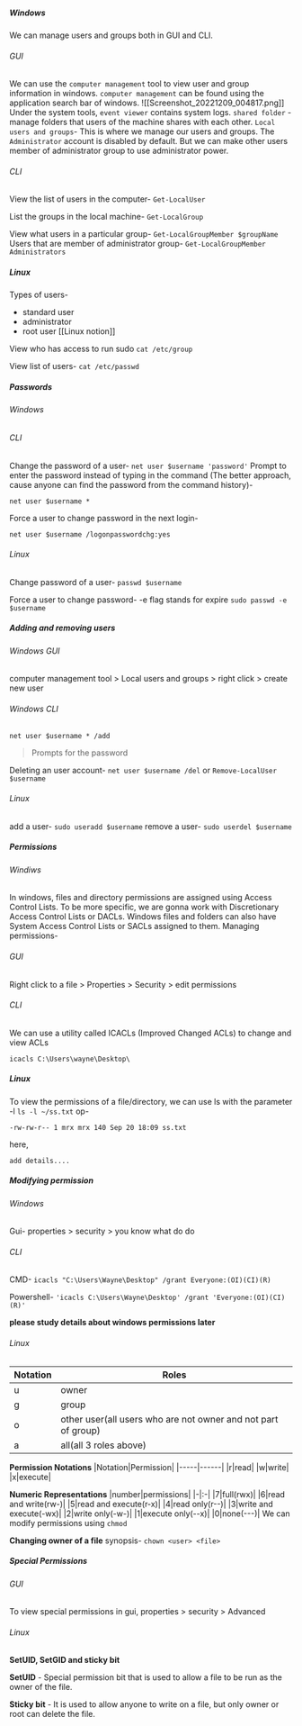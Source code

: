 ##### Windows
We can manage users and groups both in GUI and CLI. 
###### GUI
We can use the `computer management` tool to view user and group information in windows.
`computer management` can be found using the application search bar of windows.
![[Screenshot_20221209_004817.png]]
Under the system tools, `event viewer` contains system logs.
`shared folder` - manage folders that users of the machine shares with each other.
`Local users and groups`- This is where we manage our users and groups.
The `Administrator` account is disabled by default.
But we can make other users member of administrator group to use administrator power.

###### CLI
View the list of users in the computer-
`Get-LocalUser`

List the groups in the local machine-
`Get-LocalGroup`

View what users in a particular group-
`Get-LocalGroupMember $groupName`
Users that are member of administrator group-
`Get-LocalGroupMember Administrators`

##### Linux
Types of users-
- standard user
- administrator
- root user
[[Linux notion]]

View who has access to run sudo 
`cat /etc/group`

View list of users-
`cat /etc/passwd`

##### Passwords
###### Windows
###### CLI
Change the password of a user-
`net user $username 'password'`
Prompt to enter the password instead of typing in the command (The better approach, cause anyone can find the password from the command history)-

`net user $username *`

Force a user to change password in the next login-

`net user $username /logonpasswordchg:yes`

###### Linux
Change password of a user-
`passwd $username`

Force a user to change password-
-e flag stands for expire
`sudo passwd -e $username`

##### Adding and removing users
###### Windows GUI
computer management tool > Local users and groups > right click > create new user
###### Windows CLI
`net user $username * /add`

> Prompts for the password

Deleting an user account-
`net user $username /del`
or
`Remove-LocalUser $username`
###### Linux
add a user-
`sudo useradd $username`
remove a user-
`sudo userdel $username`
##### Permissions
###### Windiws
In windows, files and directory permissions are assigned using Access Control Lists. To be more specific, we are gonna work with Discretionary Access Control Lists or DACLs.
Windows files and folders can also have System Access Control Lists or SACLs assigned to them.
Managing permissions-
###### GUI
Right click to a file > Properties > Security > edit permissions
###### CLI
We can use a utility called ICACLs (Improved Changed ACLs) to change and view ACLs

`icacls C:\Users\wayne\Desktop\`

##### Linux
To view the permissions of a file/directory, we can use ls with the parameter -l 
`ls -l ~/ss.txt`
op-
```
-rw-rw-r-- 1 mrx mrx 140 Sep 20 18:09 ss.txt
```
here,
```
add details....
```

##### Modifying permission
###### Windows
Gui- properties > security > you know what do do
###### CLI
CMD-
`icacls "C:\Users\Wayne\Desktop" /grant Everyone:(OI)(CI)(R)`

Powershell-
`'icacls C:\Users\Wayne\Desktop' /grant 'Everyone:(OI)(CI)(R)'`

**please study details about windows permissions later**

###### Linux

|Notation| Roles |
|--------|---------|
|u|owner|
|g|group|
|o|other user(all users who are not owner and not part of group)|
|a|all(all 3 roles above)|

**Permission Notations**
|Notation|Permission|
|-----|------|
|r|read|
|w|write|
|x|execute|

**Numeric Representations**
|number|permissions|
|-|:-|
|7|full(rwx)|
|6|read and write(rw-)|
|5|read and execute(r-x)|
|4|read only(r--)|
|3|write and execute(-wx)|
|2|write only(-w-)|
|1|execute only(--x)|
|0|none(---)|
We can modify permissions using `chmod`


**Changing owner of a file**
synopsis-
`chown <user> <file>`

##### Special Permissions
###### GUI
To view special permissions in gui,
properties > security > Advanced
###### Linux
**SetUID, SetGID and sticky bit**
  
**SetUID** - Special permission bit that is used to allow a file to be run as the owner of the file.

**Sticky bit** - It is used to allow anyone to write on a file, but only owner or root can delete the file.
